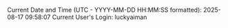 Current Date and Time (UTC - YYYY-MM-DD HH:MM:SS formatted): 2025-08-17 09:58:07
Current User's Login: luckyaiman

